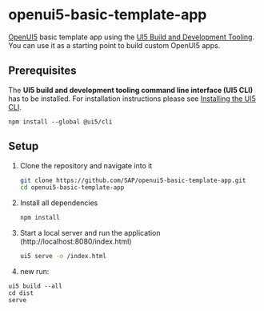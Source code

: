 # openui5-basic-template-app

[OpenUI5](https://github.com/SAP/openui5) basic template app using the [UI5 Build and Development Tooling](https://github.com/SAP/ui5-tooling). You can use it as a starting point to build custom OpenUI5 apps.

## Prerequisites

The **UI5 build and development tooling command line interface (UI5 CLI)** has to be installed.
For installation instructions please see [Installing the UI5 CLI](https://github.com/SAP/ui5-tooling#installing-the-ui5-cli).

```
npm install --global @ui5/cli
```

## Setup

1. Clone the repository and navigate into it
    ```sh
    git clone https://github.com/SAP/openui5-basic-template-app.git
    cd openui5-basic-template-app
    ```
1. Install all dependencies

    ```sh
    npm install
    ```

1. Start a local server and run the application (http://localhost:8080/index.html)

    ```sh
    ui5 serve -o /index.html
    ```

1. new run:

```
ui5 build --all
cd dist
serve
```
